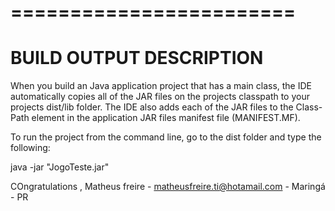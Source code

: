 # ========================
BUILD OUTPUT DESCRIPTION
========================

When you build an Java application project that has a main class, the IDE
automatically copies all of the JAR
files on the projects classpath to your projects dist/lib folder. The IDE
also adds each of the JAR files to the Class-Path element in the application
JAR files manifest file (MANIFEST.MF).

To run the project from the command line, go to the dist folder and
type the following:

java -jar "JogoTeste.jar" 

COngratulations ,
Matheus freire -  matheusfreire.ti@hotamail.com - Maringá - PR
